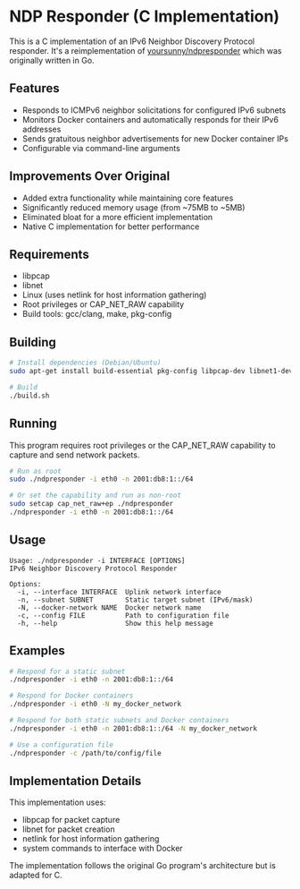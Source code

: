 # NDP Responder (C Implementation)

This is a C implementation of an IPv6 Neighbor Discovery Protocol responder. It's a reimplementation of [yoursunny/ndpresponder](https://github.com/yoursunny/ndpresponder) which was originally written in Go.

## Features

- Responds to ICMPv6 neighbor solicitations for configured IPv6 subnets
- Monitors Docker containers and automatically responds for their IPv6 addresses
- Sends gratuitous neighbor advertisements for new Docker container IPs
- Configurable via command-line arguments

## Improvements Over Original

- Added extra functionality while maintaining core features
- Significantly reduced memory usage (from ~75MB to ~5MB)
- Eliminated bloat for a more efficient implementation
- Native C implementation for better performance

## Requirements

- libpcap
- libnet
- Linux (uses netlink for host information gathering)
- Root privileges or CAP_NET_RAW capability
- Build tools: gcc/clang, make, pkg-config

## Building

```bash
# Install dependencies (Debian/Ubuntu)
sudo apt-get install build-essential pkg-config libpcap-dev libnet1-dev

# Build
./build.sh
```

## Running

This program requires root privileges or the CAP_NET_RAW capability to capture and send network packets.

```bash
# Run as root
sudo ./ndpresponder -i eth0 -n 2001:db8:1::/64

# Or set the capability and run as non-root
sudo setcap cap_net_raw+ep ./ndpresponder
./ndpresponder -i eth0 -n 2001:db8:1::/64
```

## Usage

```
Usage: ./ndpresponder -i INTERFACE [OPTIONS]
IPv6 Neighbor Discovery Protocol Responder

Options:
  -i, --interface INTERFACE  Uplink network interface
  -n, --subnet SUBNET        Static target subnet (IPv6/mask)
  -N, --docker-network NAME  Docker network name
  -c, --config FILE          Path to configuration file
  -h, --help                 Show this help message
```

## Examples

```bash
# Respond for a static subnet
./ndpresponder -i eth0 -n 2001:db8:1::/64

# Respond for Docker containers
./ndpresponder -i eth0 -N my_docker_network

# Respond for both static subnets and Docker containers
./ndpresponder -i eth0 -n 2001:db8:1::/64 -N my_docker_network

# Use a configuration file
./ndpresponder -c /path/to/config/file
```

## Implementation Details

This implementation uses:
- libpcap for packet capture
- libnet for packet creation
- netlink for host information gathering
- system commands to interface with Docker

The implementation follows the original Go program's architecture but is adapted for C.
